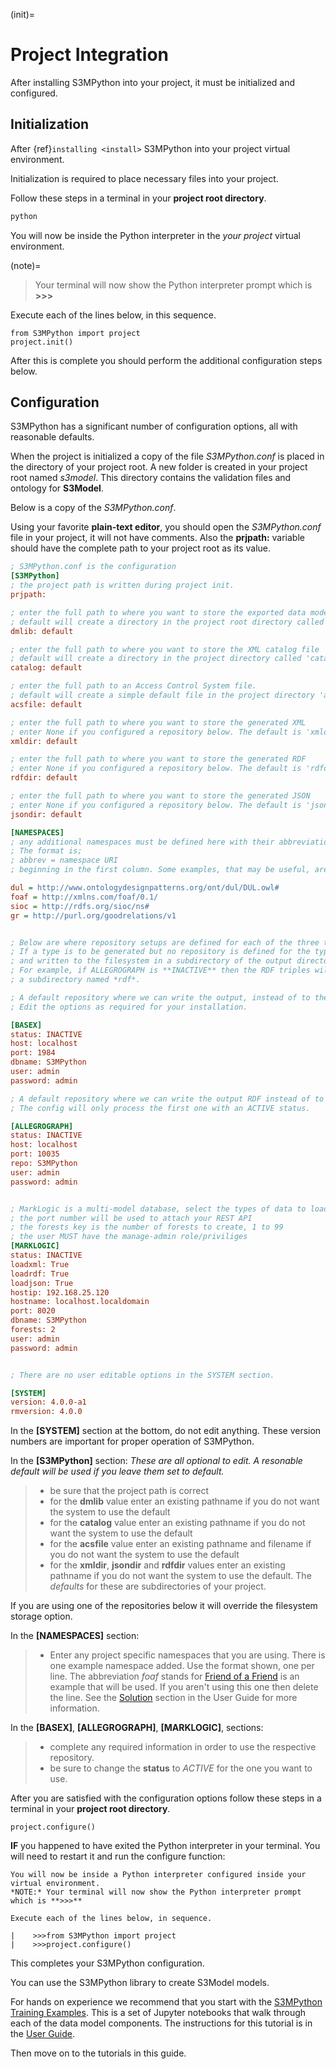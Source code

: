 (init)=

# Project Integration

After installing S3MPython into your project, it must be initialized and configured.

## Initialization

After {ref}`installing <install>` S3MPython into your project virtual environment.

Initialization is required to place necessary files into your project.

Follow these steps in a terminal in your **project root directory**.

```sh
python
```

You will now be inside the Python interpreter in the *your project* virtual environment.

(note)=

> Your terminal will now show the Python interpreter prompt which is **>>>**

Execute each of the lines below, in this sequence.

```py3
from S3MPython import project
project.init()
```

After this is complete you should perform the additional configuration steps below.

## Configuration

S3MPython has a significant number of configuration options, all with reasonable defaults.

When the project is initialized a copy of the file *S3MPython.conf* is placed in the directory of your project root. A new folder is created in your project root named *s3model*. This directory contains the validation files and ontology for **S3Model**.

Below is a copy of the *S3MPython.conf*.

Using your favorite **plain-text editor**, you should open the *S3MPython.conf* file in your project, it will not have comments. Also the **prjpath:** variable should have the complete path to your project root as its value.

```ini
; S3MPython.conf is the configuration
[S3MPython]
; the project path is written during project init.
prjpath:

; enter the full path to where you want to store the exported data models
; default will create a directory in the project root directory called 'DM_Library'
dmlib: default

; enter the full path to where you want to store the XML catalog file
; default will create a directory in the project directory called 'catalog.xml'
catalog: default

; enter the full path to an Access Control System file.
; default will create a simple default file in the project directory 'acs.txt'
acsfile: default

; enter the full path to where you want to store the generated XML
; enter None if you configured a repository below. The default is 'xmldir' in the project directory.
xmldir: default

; enter the full path to where you want to store the generated RDF
; enter None if you configured a repository below. The default is 'rdfdir' in the project directory.
rdfdir: default

; enter the full path to where you want to store the generated JSON
; enter None if you configured a repository below. The default is 'jsondir' in the project directory.
jsondir: default

[NAMESPACES]
; any additional namespaces must be defined here with their abbreviations. One per line.
; The format is;
; abbrev = namespace URI
; beginning in the first column. Some examples, that may be useful, are included.

dul = http://www.ontologydesignpatterns.org/ont/dul/DUL.owl#
foaf = http://xmlns.com/foaf/0.1/
sioc = http://rdfs.org/sioc/ns#
gr = http://purl.org/goodrelations/v1


; Below are where repository setups are defined for each of the three types of data generation.
; If a type is to be generated but no repository is defined for the type. Then the data will be generated
; and written to the filesystem in a subdirectory of the output directory.
; For example, if ALLEGROGRAPH is **INACTIVE** then the RDF triples will be written to
; a subdirectory named *rdf*.

; A default repository where we can write the output, instead of to the filesystem.
; Edit the options as required for your installation.

[BASEX]
status: INACTIVE
host: localhost
port: 1984
dbname: S3MPython
user: admin
password: admin

; A default repository where we can write the output RDF instead of to the filesystem.
; The config will only process the first one with an ACTIVE status.

[ALLEGROGRAPH]
status: INACTIVE
host: localhost
port: 10035
repo: S3MPython
user: admin
password: admin


; MarkLogic is a multi-model database, select the types of data to load by entering 'True' as the load*** value
; the port number will be used to attach your REST API
; the forests key is the number of forests to create, 1 to 99
; the user MUST have the manage-admin role/priviliges
[MARKLOGIC]
status: INACTIVE
loadxml: True
loadrdf: True
loadjson: True
hostip: 192.168.25.120
hostname: localhost.localdomain
port: 8020
dbname: S3MPython
forests: 2
user: admin
password: admin


; There are no user editable options in the SYSTEM section.

[SYSTEM]
version: 4.0.0-a1
rmversion: 4.0.0
```

In the **\[SYSTEM\]** section at the bottom, do not edit anything. These version numbers are important for proper operation of S3MPython.

In the **\[S3MPython\]** section:
*These are all optional to edit. A resonable default will be used if you leave them set to default.*

> - be sure that the project path is correct
> - for the **dmlib** value enter an existing pathname if you do not want the system to use the default
> - for the **catalog** value enter an existing pathname if you do not want the system to use the default
> - for the **acsfile** value enter an existing pathname and filename if you do not want the system to use the default
> - for the **xmldir**, **jsondir** and **rdfdir** values enter an existing pathname if you do not want the system to use the default. The *defaults* for these are subdirectories of your project.

If you are using one of the repositories below it will override the filesystem storage option.

In the **\[NAMESPACES\]** section:

> - Enter any project specific namespaces that you are using. There is one example namespace added. Use the format shown, one per line. The abbreviation *foaf* stands for [Friend of a Friend](http://xmlns.com/foaf/spec/) is an example that will be used. If you aren't using this one then delete the line.  See the [Solution](https://s3model.com/userguide/docs/S3Model.html#the-solution) section in the User Guide for more information.

In the **\[BASEX\]**, **\[ALLEGROGRAPH\]**, **\[MARKLOGIC\]**, sections:

> - complete any required information in order to use the respective repository.
> - be sure to change the **status** to *ACTIVE* for the one you want to use.

After you are satisfied with the configuration options follow these steps in a terminal in your **project root directory**.

```py3
project.configure()
```

**IF** you happened to have exited the Python interpreter in your terminal. You will need to restart it and run the configure function:

```
You will now be inside a Python interpreter configured inside your virtual environment.
*NOTE:* Your terminal will now show the Python interpreter prompt which is **>>>**

Execute each of the lines below, in sequence.

|    >>>from S3MPython import project
|    >>>project.configure()
```

This completes your S3MPython configuration.

You can use the S3MPython library to create S3Model models.

For hands on experience we recommend that you start with the [S3MPython Training Examples](https://github.com/twcook/S3M_Python_Training_examples). This is a set of Jupyter notebooks that walk through each of the data model components. The instructions for this tutorial is in the [User Guide](https://s3model.com/userguide/docs/index.html).

Then move on to the tutorials in this guide.
